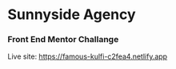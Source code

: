 # Sunnyside Agency
### Front End Mentor Challange
Live site: https://famous-kulfi-c2fea4.netlify.app
